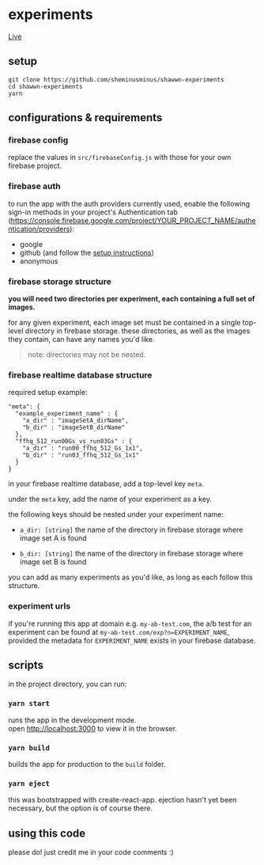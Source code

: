 # experiments

[Live](https://experiments-573d7.firebaseapp.com/)

## setup

```
git clone https://github.com/sheminusminus/shawwn-experiments
cd shawwn-experiments
yarn
```

## configurations & requirements

### firebase config

replace the values in `src/firebaseConfig.js` with those for your own firebase project.

### firebase auth

to run the app with the auth providers currently used, enable the following sign-in methods in your project's Authentication tab (https://console.firebase.google.com/project/YOUR_PROJECT_NAME/authentication/providers):

- google
- github (and follow the [setup instructions](https://firebase.google.com/docs/auth/web/github-auth))
- anonymous

### firebase storage structure

**you will need two directories per experiment, each containing a full set of images.**

for any given experiment, each image set must be contained in a single top-level directory in firebase storage. these directories, as well as the images they contain, can have any names you'd like.

> note: directories may not be nested.

### firebase realtime database structure

required setup example:

```
"meta": {
  "example_experiment_name" : {
    "a_dir" : "imageSetA_dirName",
    "b_dir" : "imageSetB_dirName"
  },
  "ffhq_512_run00Gs_vs_run03Gs" : {
    "a_dir" : "run00_ffhq_512_Gs_1x1",
    "b_dir" : "run03_ffhq_512_Gs_1x1"
  }
}
```

in your firebase realtime database, add a top-level key `meta`.

under the `meta` key, add the name of your experiment as a key.

the following keys should be nested under your experiment name:

- `a_dir: [string]` the name of the directory in firebase storage where image set A is found

- `b_dir: [string]` the name of the directory in firebase storage where image set B is found

you can add as many experiments as you'd like, as long as each follow this structure.

### experiment urls

if you're running this app at domain e.g. `my-ab-test.com`, the a/b test for an experiment can be found at `my-ab-test.com/exp?n=EXPERIMENT_NAME`, provided the metadata for `EXPERIMENT_NAME` exists in your firebase database.

## scripts

in the project directory, you can run:

### `yarn start`

runs the app in the development mode.<br />
open [http://localhost:3000](http://localhost:3000) to view it in the browser.

### `yarn build`

builds the app for production to the `build` folder.

### `yarn eject`

this was bootstrapped with create-react-app. ejection hasn't yet been necessary, but the option is of course there.

## using this code

please do! just credit me in your code comments :)
